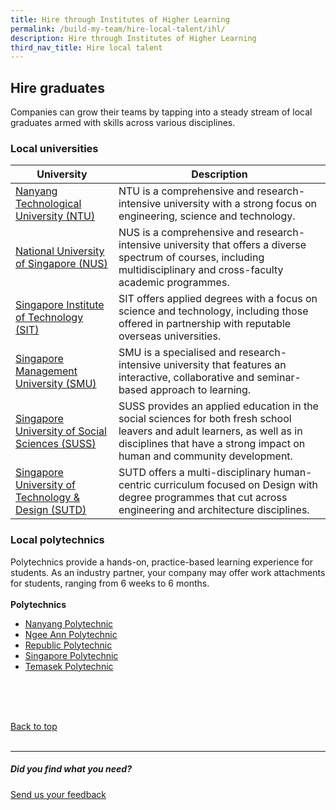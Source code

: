 ```yaml
---
title: Hire through Institutes of Higher Learning
permalink: /build-my-team/hire-local-talent/ihl/
description: Hire through Institutes of Higher Learning
third_nav_title: Hire local talent
---
```

## Hire graduates
Companies can grow their teams by tapping into a steady stream of local graduates armed with skills across various disciplines.

### Local universities

| University | Description |
| -------- | -------- |
| <a target="_blank" href="https://www.ntu.edu.sg/education/career-guidance-industry-collaborations/for-employers">Nanyang Technological University (NTU)</a>     | NTU is a comprehensive and research-intensive university with a strong focus on engineering, science and technology.     |
| <a target="_blank" href="https://nus.edu.sg/cfg/">National University of Singapore (NUS)</a>     | NUS is a comprehensive and research-intensive university that offers a diverse spectrum of courses, including multidisciplinary and cross-faculty academic programmes.   | 
| <a target="_blank" href="https://www.singaporetech.edu.sg/life-at-sit/get-career-ready">Singapore Institute of Technology (SIT)</a>   | SIT offers applied degrees with a focus on science and technology, including those offered in partnership with reputable overseas universities.   | 
| <a target="_blank" href="https://careerservices.smu.edu.sg/">Singapore Management University (SMU)</a>    | SMU is a specialised and research-intensive university that features an interactive, collaborative and seminar-based approach to learning.   | 
| <a target="_blank" href="https://www.suss.edu.sg/about-suss/centres/student-success-centre/career-development-office">Singapore University of Social Sciences (SUSS)</a>  | SUSS provides an applied education in the social sciences for both fresh school leavers and adult learners, as well as in disciplines that have a strong impact on human and community development.   | 
| <a target="_blank" href="https://www.sutd.edu.sg/Student-Development/Career-Services/Industry-Partners/Why-SUTD">Singapore University of Technology &amp; Design (SUTD) </a>    | SUTD offers a multi-disciplinary human-centric curriculum focused on Design with degree programmes that cut across engineering and architecture disciplines.    | 

### Local polytechnics
Polytechnics provide a hands-on, practice-based learning experience for students. As an industry partner, your company may offer work attachments for students, ranging from 6 weeks to 6 months.
<br><br>
**Polytechnics**
* <a target="_blank" href="https://www.nyp.edu.sg/about-nyp/nyp-support-centre-and-services/education-and-career-guidance/industry-partners.html">Nanyang Polytechnic</a>
* <a target="_blank" href="https://www.np.edu.sg/connect/industry-partners">Ngee Ann Polytechnic</a>
* <a target="_blank" href="https://www.rp.edu.sg/industry/work-with-our-students">Republic Polytechnic</a>
* <a target="_blank" href="https://www.sp.edu.sg/industry/span/career-opportunities">Singapore Polytechnic</a>
* <a target="_blank" href="https://www.tp.edu.sg/landing/industry-partners.html">Temasek Polytechnic</a>

<br>
<br>
<br>

[Back to top](#hire-graduates)<br><br>

<hr>

##### Did you find what you need?
[Send us your feedback](https://form.gov.sg/642693623cb98f001239be0d)